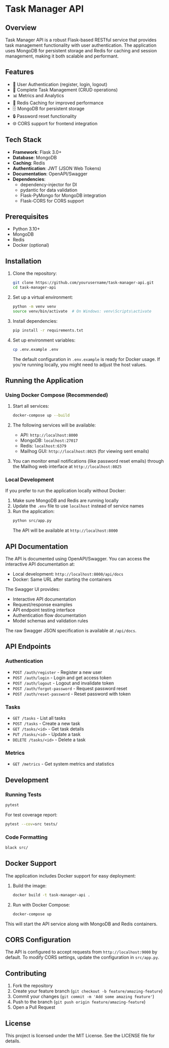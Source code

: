 # Task Manager API

## Overview

Task Manager API is a robust Flask-based RESTful service that provides task management functionality with user authentication. The application uses MongoDB for persistent storage and Redis for caching and session management, making it both scalable and performant.

## Features

- 🔐 User Authentication (register, login, logout)
- 📝 Complete Task Management (CRUD operations)
- 📊 Metrics and Analytics
- 🔄 Redis Caching for improved performance
- 🗄️ MongoDB for persistent storage
- 🔒 Password reset functionality
- 🌐 CORS support for frontend integration

## Tech Stack

- **Framework**: Flask 3.0+
- **Database**: MongoDB
- **Caching**: Redis
- **Authentication**: JWT (JSON Web Tokens)
- **Documentation**: OpenAPI/Swagger
- **Dependencies**: 
  - dependency-injector for DI
  - pydantic for data validation
  - Flask-PyMongo for MongoDB integration
  - Flask-CORS for CORS support

## Prerequisites

- Python 3.10+
- MongoDB
- Redis
- Docker (optional)

## Installation

1. Clone the repository:
   ```bash
   git clone https://github.com/yourusername/task-manager-api.git
   cd task-manager-api
   ```

2. Set up a virtual environment:
   ```bash
   python -m venv venv
   source venv/bin/activate  # On Windows: venv\Scripts\activate
   ```

3. Install dependencies:
   ```bash
   pip install -r requirements.txt
   ```

4. Set up environment variables:
   ```bash
   cp .env.example .env
   ```
   The default configuration in `.env.example` is ready for Docker usage. If you're running locally, you might need to adjust the host values.

## Running the Application

### Using Docker Compose (Recommended)
1. Start all services:
   ```bash
   docker-compose up --build
   ```

2. The following services will be available:
   - API: `http://localhost:8000`
   - MongoDB: `localhost:27017`
   - Redis: `localhost:6379`
   - Mailhog GUI: `http://localhost:8025` (for viewing sent emails)

3. You can monitor email notifications (like password reset emails) through the Mailhog web interface at `http://localhost:8025`

### Local Development
If you prefer to run the application locally without Docker:

1. Make sure MongoDB and Redis are running locally
2. Update the `.env` file to use `localhost` instead of service names
3. Run the application:
   ```bash
   python src/app.py
   ```
   The API will be available at `http://localhost:8000`

## API Documentation

The API is documented using OpenAPI/Swagger. You can access the interactive API documentation at:

- Local development: `http://localhost:8000/api/docs`
- Docker: Same URL after starting the containers

The Swagger UI provides:
- Interactive API documentation
- Request/response examples
- API endpoint testing interface
- Authentication flow documentation
- Model schemas and validation rules

The raw Swagger JSON specification is available at `/api/docs`.

## API Endpoints

### Authentication
- `POST /auth/register` - Register a new user
- `POST /auth/login` - Login and get access token
- `POST /auth/logout` - Logout and invalidate token
- `POST /auth/forgot-password` - Request password reset
- `POST /auth/reset-password` - Reset password with token

### Tasks
- `GET /tasks` - List all tasks
- `POST /tasks` - Create a new task
- `GET /tasks/<id>` - Get task details
- `PUT /tasks/<id>` - Update a task
- `DELETE /tasks/<id>` - Delete a task

### Metrics
- `GET /metrics` - Get system metrics and statistics

## Development

### Running Tests
```bash
pytest
```

For test coverage report:
```bash
pytest --cov=src tests/
```

### Code Formatting
```bash
black src/
```

## Docker Support

The application includes Docker support for easy deployment:

1. Build the image:
   ```bash
   docker build -t task-manager-api .
   ```

2. Run with Docker Compose:
   ```bash
   docker-compose up
   ```

This will start the API service along with MongoDB and Redis containers.

## CORS Configuration

The API is configured to accept requests from `http://localhost:9000` by default. To modify CORS settings, update the configuration in `src/app.py`.

## Contributing

1. Fork the repository
2. Create your feature branch (`git checkout -b feature/amazing-feature`)
3. Commit your changes (`git commit -m 'Add some amazing feature'`)
4. Push to the branch (`git push origin feature/amazing-feature`)
5. Open a Pull Request

## License

This project is licensed under the MIT License. See the LICENSE file for details.